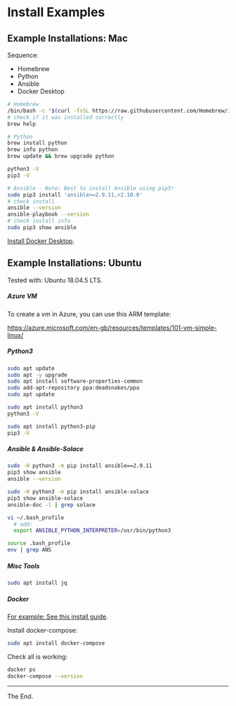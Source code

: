 # Install Examples

## Example Installations: Mac

Sequence:
- Homebrew
- Python
- Ansible
- Docker Desktop

````bash
# Homebrew
/bin/bash -c "$(curl -fsSL https://raw.githubusercontent.com/Homebrew/install/master/install.sh)"
# check if it was installed correctly
brew help

# Python
brew install python
brew info python
brew update && brew upgrade python

python3 -V
pip3 -V

# Ansible - Note: Best to install Ansible using pip3!
sudo pip3 install 'ansible>=2.9.11,<2.10.0'
# check install
ansible --version
ansible-playbook --version
# check install info
sudo pip3 show ansible
````

[Install Docker Desktop](https://www.docker.com/products/docker-desktop).


## Example Installations: Ubuntu

Tested with: Ubuntu 18.04.5 LTS.

##### Azure VM
To create a vm in Azure, you can use this ARM template:

https://azure.microsoft.com/en-gb/resources/templates/101-vm-simple-linux/

##### Python3
````bash
sudo apt update
sudo apt -y upgrade
sudo apt install software-properties-common
sudo add-apt-repository ppa:deadsnakes/ppa
sudo apt update

sudo apt install python3
python3 -V

sudo apt install python3-pip
pip3 -V

````

##### Ansible & Ansible-Solace

````bash
sudo -H python3 -m pip install ansible==2.9.11
pip3 show ansible
ansible --version

sudo -H python3 -m pip install ansible-solace
pip3 show ansible-solace
ansible-doc -l | grep solace

vi ~/.bash_profile
  # add:
  export ANSIBLE_PYTHON_INTERPRETER=/usr/bin/python3

source .bash_profile
env | grep ANS

````

##### Misc Tools

````bash
sudo apt install jq
````

##### Docker

[For example: See this install guide](https://www.digitalocean.com/community/tutorials/how-to-install-and-use-docker-on-ubuntu-18-04).

Install docker-compose:
````bash
sudo apt install docker-compose
````

Check all is working:
````bash
docker ps
docker-compose --version
````


---
The End.
